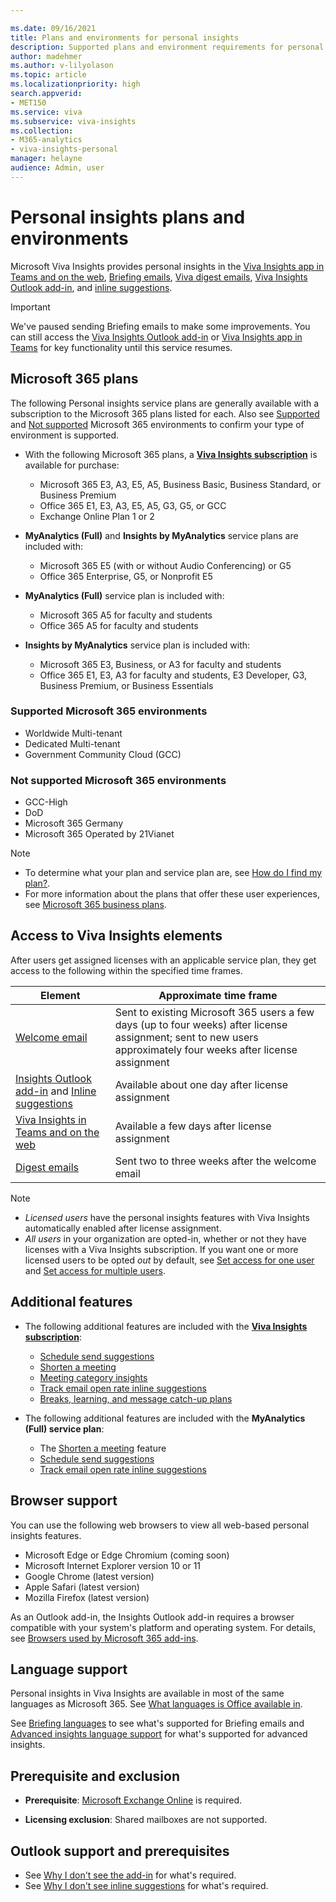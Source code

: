 ```yaml
---

ms.date: 09/16/2021
title: Plans and environments for personal insights
description: Supported plans and environment requirements for personal insights in Microsoft Viva Insights
author: madehmer
ms.author: v-lilyolason
ms.topic: article
ms.localizationpriority: high 
search.appverid:
- MET150
ms.service: viva 
ms.subservice: viva-insights 
ms.collection: 
- M365-analytics
- viva-insights-personal
manager: helayne
audience: Admin, user
---
```


# Personal insights plans and environments

Microsoft Viva Insights provides personal insights in the [Viva Insights app in Teams and on the web](../teams/viva-teams-app.md), [Briefing emails](../Briefing/be-overview.md), [Viva digest emails](../use/email-digests-3.md), [Viva Insights Outlook add-in](../use/add-in.md), and [inline suggestions](../use/mya-notifications.md).

  >[!Important]
  >We've paused sending Briefing emails to make some improvements. You can still access the [Viva Insights Outlook add-in](../use/add-in.md) or [Viva Insights app in Teams](../teams/viva-teams-app.md) for key functionality until this service resumes.

## Microsoft 365 plans

The following Personal insights service plans are generally available with a subscription to the Microsoft 365 plans listed for each. Also see [Supported](#supported-microsoft-365-environments) and [Not supported](#not-supported-microsoft-365-environments) Microsoft 365 environments to confirm your type of environment is supported.

* With the following Microsoft 365 plans, a [**Viva Insights subscription**](https://www.microsoft.com/microsoft-viva/buy-insights) is available for purchase:

  * Microsoft 365 E3, A3, E5, A5, Business Basic, Business Standard, or Business Premium
  * Office 365 E1, E3, A3, E5, A5, G3, G5, or GCC
  * Exchange Online Plan 1 or 2

* **MyAnalytics (Full)** and **Insights by MyAnalytics** service plans are included with:

  * Microsoft 365 E5 (with or without Audio Conferencing) or G5
  * Office 365 Enterprise, G5, or Nonprofit E5

* **MyAnalytics (Full)** service plan is included with:

  * Microsoft 365 A5 for faculty and students
  * Office 365 A5 for faculty and students

* **Insights by MyAnalytics** service plan is included with:

  * Microsoft 365 E3, Business, or A3 for faculty and students
  * Office 365 E1, E3, A3 for faculty and students, E3 Developer, G3, Business Premium, or Business Essentials

### Supported Microsoft 365 environments

* Worldwide Multi-tenant
* Dedicated Multi-tenant
* Government Community Cloud (GCC)

### Not supported Microsoft 365 environments

* GCC-High
* DoD
* Microsoft 365 Germany
* Microsoft 365 Operated by 21Vianet

>[!Note]
>
>* To determine what your plan and service plan are, see [How do I find my plan?](../overview/mya-faq.md#q1-how-can-i-find-out-what-my-plan-is).
>* For more information about the plans that offer these user experiences, see [Microsoft 365 business plans](https://www.microsoft.com/microsoft-365/compare-microsoft-365-enterprise-plans).

## Access to Viva Insights elements

After users get assigned licenses with an applicable service plan, they get access to the following within the specified time frames.

| Element | Approximate time frame |
| ------- | ------------------|
| [Welcome email](../use/mya-welcome-email.md) | Sent to existing Microsoft 365 users a few days (up to four weeks) after license assignment; sent to new users approximately four weeks after license assignment |
| [Insights Outlook add-in](../use/add-in.md) and [Inline suggestions](../use/mya-notifications.md) | Available about one day after license assignment |
|[Viva Insights in Teams and on the web](../teams/viva-teams-app.md) | Available a few days after license assignment |
| [Digest emails](../use/email-digests-3.md) | Sent two to three weeks after the welcome email |

>[!Note]  
>
>* _Licensed users_ have the personal insights features with Viva Insights automatically enabled after license assignment.
>* _All users_ in your organization are opted-in, whether or not they have licenses with a Viva Insights subscription. If you want one or more licensed users to be opted _out_ by default, see [Set access for one user](../setup/configure.md#set-access-for-one-user) and [Set access for multiple users](../setup/configure.md#set-access-for-multiple-users).

## Additional features

* The following additional features are included with the [**Viva Insights subscription**](https://www.microsoft.com/microsoft-viva/buy-insights):

  * [Schedule send suggestions](../use/delay-delivery.md)
  * [Shorten a meeting](../use/mya-notifications.md#shorten-a-meeting)
  * [Meeting category insights](../teams/effective-meetings.md#meeting-category-insights)
  * [Track email open rate inline suggestions](../use/mya-notifications.md#track-email-open-rate)
  * [Breaks, learning, and message catch-up plans](../teams/viva-insights-protect-time.md#create-other-plans)

* The following additional features are included with the **MyAnalytics (Full) service plan**:

  * The [Shorten a meeting](../use/mya-notifications.md#shorten-a-meeting) feature
  * [Schedule send suggestions](../use/delay-delivery.md)
  * [Track email open rate inline suggestions](../use/mya-notifications.md#track-email-open-rate)

## Browser support

You can use the following web browsers to view all web-based personal insights features.

* Microsoft Edge or Edge Chromium (coming soon)
* Microsoft Internet Explorer version 10 or 11
* Google Chrome (latest version)
* Apple Safari (latest version)
* Mozilla Firefox (latest version)

As an Outlook add-in, the Insights Outlook add-in requires a browser compatible with your system's platform and operating system. For details, see [Browsers used by Microsoft 365 add-ins](/office/dev/add-ins/concepts/browsers-used-by-office-web-add-ins).

## Language support

Personal insights in Viva Insights are available in most of the same languages as Microsoft 365. See [What languages is Office available in](https://support.office.com/article/what-languages-is-office-available-in-26d30382-9fba-45dd-bf55-02ab03e2a7ec).

See [Briefing languages](../briefing/be-languages.md) to see what's supported for Briefing emails and [Advanced insights language support](../../overview/supported-languages.md) for what's supported for advanced insights.

## Prerequisite and exclusion

* **Prerequisite**: [Microsoft Exchange Online](/office365/servicedescriptions/exchange-online-service-description/exchange-online-service-description) is required.

* **Licensing exclusion**: Shared mailboxes are not supported.

## Outlook support and prerequisites

* See [Why I don't see the add-in](../use/add-in.md#how-to-see-the-add-in) for what's required.
* See [Why I don't see inline suggestions](../use/mya-notifications.md#how-to-see-inline-suggestions) for what's required.

